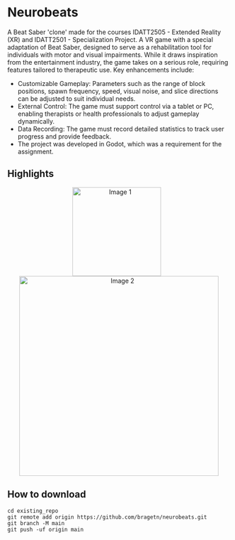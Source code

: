 # Neurobeats
A Beat Saber 'clone' made for the courses IDATT2505 - Extended Reality (XR) and IDATT2501 - Specialization Project.
A VR game with a special adaptation of Beat Saber, designed to serve as a rehabilitation tool for individuals with motor and visual impairments. While it draws inspiration from the entertainment industry, the game takes on a serious role, requiring features tailored to therapeutic use. Key enhancements include:

* Customizable Gameplay: Parameters such as the range of block positions, spawn frequency, speed, visual noise, and slice directions can be adjusted to suit individual needs.
* External Control: The game must support control via a tablet or PC, enabling therapists or health professionals to adjust gameplay dynamically.
* Data Recording: The game must record detailed statistics to track user progress and provide feedback.
* The project was developed in Godot, which was a requirement for the assignment.

## Highlights
<p align="center">
  <img src="https://github.com/user-attachments/assets/ef662038-799c-4052-a75e-4c0f46da1545" alt="Image 1" width="200" style="margin-right: 10px;">
  <img src="https://github.com/user-attachments/assets/df72e726-3978-4e0f-ad83-72d3a4076430" alt="Image 2" width="450">
</p>


## How to download
```
cd existing_repo
git remote add origin https://github.com/bragetn/neurobeats.git
git branch -M main
git push -uf origin main
```
